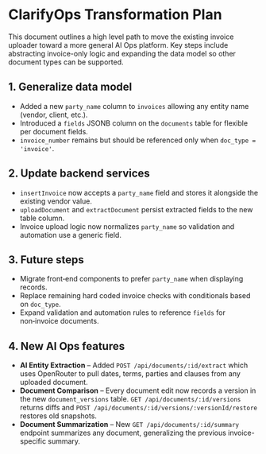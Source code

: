 # ClarifyOps Transformation Plan

This document outlines a high level path to move the existing invoice uploader toward a more general AI Ops platform. Key steps include abstracting invoice-only logic and expanding the data model so other document types can be supported.

## 1. Generalize data model

- Added a new `party_name` column to `invoices` allowing any entity name (vendor, client, etc.).
- Introduced a `fields` JSONB column on the `documents` table for flexible per document fields.
- `invoice_number` remains but should be referenced only when `doc_type = 'invoice'`.

## 2. Update backend services

- `insertInvoice` now accepts a `party_name` field and stores it alongside the existing vendor value.
- `uploadDocument` and `extractDocument` persist extracted fields to the new table column.
- Invoice upload logic now normalizes `party_name` so validation and automation use a generic field.

## 3. Future steps

- Migrate front‑end components to prefer `party_name` when displaying records.
- Replace remaining hard coded invoice checks with conditionals based on `doc_type`.
- Expand validation and automation rules to reference `fields` for non‑invoice documents.

## 4. New AI Ops features

- **AI Entity Extraction** – Added `POST /api/documents/:id/extract` which uses OpenRouter to pull dates, terms, parties and clauses from any uploaded document.
- **Document Comparison** – Every document edit now records a version in the new `document_versions` table. `GET /api/documents/:id/versions` returns diffs and `POST /api/documents/:id/versions/:versionId/restore` restores old snapshots.
- **Document Summarization** – New `GET /api/documents/:id/summary` endpoint summarizes any document, generalizing the previous invoice-specific summary.
